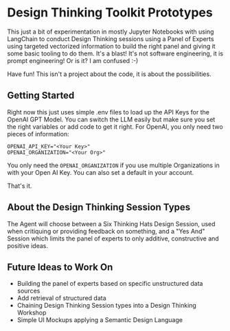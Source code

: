 # Design Thinking Toolkit Prototypes
This just a bit of experimentation in mostly Jupyter Notebooks with using LangChain to conduct Design Thinking sessions
using a Panel of Experts using targeted vectorized information to build the right panel and giving it some basic tooling
to do them.  It's a blast!  It's not software engineering, it is prompt engineering! Or is it?  I am confused :-)

Have fun!  This isn't a project about the code, it is about the possibilities.

## Getting Started
Right now this just uses simple .env files to load up the API Keys for the OpenAI GPT Model.  You can switch the LLM 
easily but make sure you set the right variables or add code to get it right.  For OpenAI, you only need two pieces of 
information:

```shell
OPENAI_API_KEY="<Your Key>"
OPENAI_ORGANIZATION="<Your Org>"
```

You only need the `OPENAI_ORGANIZATION` if you use multiple Organizations in with your Open AI Key.  You can also set a 
default in your account.

That's it.  

## About the Design Thinking Session Types
The Agent will choose between a Six Thinking Hats Design Session, used when critiquing or providing feedback on something,
 and a "Yes And" Session which limits the panel of experts to only additive, constructive and positive ideas.  

## Future Ideas to Work On
* Building the panel of experts based on specific unstructured data sources
* Add retrieval of structured data
* Chaining Design Thinking Session types into a Design Thinking Workshop
* Simple UI Mockups applying a Semantic Design Language
